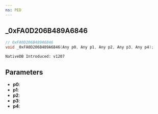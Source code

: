 ```yaml
---
ns: PED
---
```

## _0xFA0D206B489A6846

```c
// 0xFA0D206B489A6846
void _0xFA0D206B489A6846(Any p0, Any p1, Any p2, Any p3, Any p4);
```

```
NativeDB Introduced: v1207
```

## Parameters
* **p0**:
* **p1**:
* **p2**:
* **p3**:
* **p4**:
